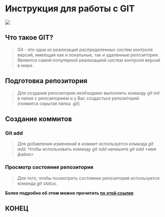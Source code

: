 # Инструкция для работы с GIT 

![](https://avatars.dzeninfra.ru/get-zen_doc/5234055/pub_63c95253c97bc66c5d06bca6_63c9548e5331eb6e486ebe62/scale_1200)

## Что такое GIT? 
> Git - это одна из реализаций распределенных систем контроля версий, имеющая как и локальные, так и удаленные репозитории. Является самой популярной реализацией систем контроля версий в мире. 
## Подготовка репозитория 
> Для создания репозитория необходимо выполнить команду *git init* в папке с репозиторием и у Вас создасться репозиторий (появится скрытая папка .git) 

## Создание коммитов 

### Git add 
> Для добавления изменений в коммит используется команда *git add*. Чтобы использовать команду *git add* напишите *git add <имя файла>*

### Просмотр cостояния репозитория 
> Для того, чтобы посмотреть состояние репозитория используется команда *git status*. 

**Более подробно об этом можно прочитать [по этой ссылке](https://habr.com/ru/company/ruvds/blog/599929/)** 

## КОНЕЦ 